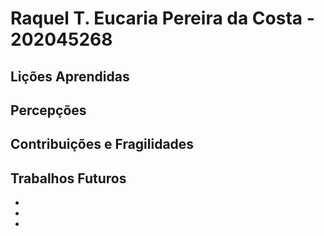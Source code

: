 # Raquel T. Eucaria Pereira da Costa -  202045268

## Lições Aprendidas




## Percepções




## Contribuições e Fragilidades



##  Trabalhos Futuros

- 
- 
- 